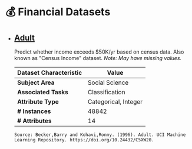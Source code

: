 # 💰 Financial Datasets

* ## [Adult](https://archive.ics.uci.edu/dataset/2/adult)

  Predict whether income exceeds $50K/yr based on census data. Also known as "Census Income" dataset.
  _Note: May have missing values._

    | **Dataset Characteristic** | **Value**      |
    | -------------------------------- | -------------------- |
    | **Subject Area**           | Social Science       |
    | **Associated Tasks**       | Classification       |
    | **Attribute Type**         | Categorical, Integer |
    | **# Instances**            | 48842                |
    | **# Attributes**           | 14                   |

      Source: Becker,Barry and Kohavi,Ronny. (1996). Adult. UCI Machine Learning Repository. https://doi.org/10.24432/C5XW20.
